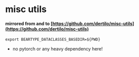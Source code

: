 # misc utils
#### mirrored from and to [https://github.com/dertilo/misc-utils](https://github.com/dertilo/misc-utils)
```shell
export BEARTYPE_DATACLASSES_BASEDIR=${PWD}
```
* no pytorch or any heavy dependency here!
